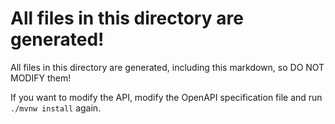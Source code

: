 # All files in this directory are generated!

All files in this directory are generated, including this markdown, so DO NOT MODIFY them!

If you want to modify the API, modify the OpenAPI specification file and run ```./mvnw install``` again.

